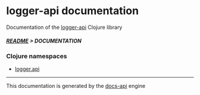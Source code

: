 
# logger-api documentation

Documentation of the [logger-api](https://github.com/bithandshake/logger-api) Clojure library

##### [README](../README.md) > DOCUMENTATION

### Clojure namespaces

* [logger.api](clj/logger/API.md)

---

This documentation is generated by the [docs-api](https://github.com/bithandshake/docs-api) engine

